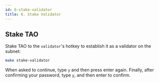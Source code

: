 ```yaml
---
id: 6-stake-validator
title: 6. Stake Validator
---
```


## Stake TAO

Stake TAO to the `validator`'s hotkey to establish it as a validator on the subnet:

```bash
make stake-validator
```

When asked to continue, type `y` and then press enter again. Finally, after confirming your password, type `y`, and then enter to confirm.
